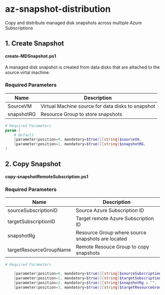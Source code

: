 # az-snapshot-distribution
Copy and distribute managed disk snapshots across multiple Azure Subscriptions


## 1. Create Snapshot
#### create-MDSnapshot.ps1
A managed disk snapshot is created from data disks that are attached to the source virtal machine. 

### Required Parameters

|Name|Description|
|---|---|
|SourceVM| Virtual Machine source for data disks to snapshot|
|snapshotRG| Resource Group to store snapshots|


```powershell
# Required Parameters
param (
    # Default
    [parameter(position=0, mandatory=$true)][string]$sourceVm,
    [parameter(position=1, mandatory=$true)][string]$snapshotRG,
)
```


## 2. Copy Snapshot
#### copy-snapshotRemoteSubscription.ps1

### Required Parameters

|Name|Description|
|---|---|
|sourceSubscriptionID| Source Azure Subscription ID|
|targetSubscriptionID| Target remote Azure Subscription ID|
|snapshotRg| Resource Group where source snapshots are located|
|targetResourceGroupName| Remote Resouce Group to copy snapshots|


```powershell
# Required Parameters

    [parameter(position=0, mandatory=$true)][string]$sourceSubscriptionID = "",
    [parameter(position=1, mandatory=$true)][string]$targetSubscriptionID = "",
    [parameter(position=2, mandatory=$true)][string]$snapshotRg = "",
    [parameter(position=3, mandatory=$true)][string]$targetResourceGroupName = ""
```
